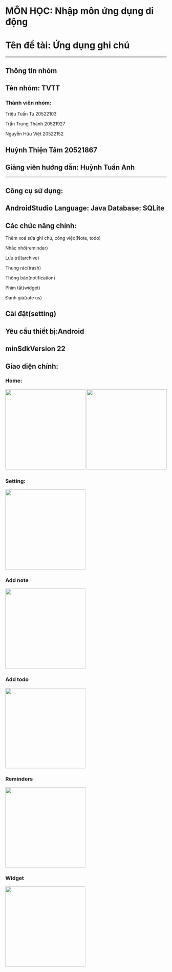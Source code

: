 # MÔN HỌC: Nhập môn ứng dụng di động
# Tên đề tài: Ứng dụng ghi chú
---
## Thông tin nhóm
## Tên nhóm: TVTT
### Thành viên nhóm:
Triệu Tuấn Tú		20522103

Trần Trung Thành	20521927

Nguyễn Hữu Việt	20522152

Huỳnh Thiện Tâm	20521867
---
## Giảng viên hướng dẫn: Huỳnh Tuấn Anh
---

## Công cụ sử dụng:
AndroidStudio
Language: Java
Database: SQLite
---
## Các chức năng chính:
Thêm xoá sửa ghi chú, công việc(Note, todo)

Nhắc nhở(reminder)

Lưu trữ(archive)

Thùng rác(trash)

Thông báo(notification)

Phím tắt(widget)

Đánh giá(rate us)

Cài đặt(setting)
---
## Yêu cầu thiết bị:Android
minSdkVersion 22
---
## Giao diện chính:
### Home:
<img src="https://raw.githubusercontent.com/Vippro67/NMUDDD_Noted/main/IMAGE/Picture1.png" width="250">
<img src="https://raw.githubusercontent.com/Vippro67/NMUDDD_Noted/main/IMAGE/Picture2.png" width="250">

### Setting:
<img src="https://raw.githubusercontent.com/Vippro67/NMUDDD_Noted/main/IMAGE/Picture3.png" width="250">
       
### Add note
<img src="https://raw.githubusercontent.com/Vippro67/NMUDDD_Noted/main/IMAGE/Picture4.png" width="250">
       
### Add todo
<img src="https://raw.githubusercontent.com/Vippro67/NMUDDD_Noted/main/IMAGE/Picture5.png" width="250">
       
### Reminders
<img src="https://raw.githubusercontent.com/Vippro67/NMUDDD_Noted/main/IMAGE/Picture6.png" width="250">

### Widget
<img src="https://raw.githubusercontent.com/Vippro67/NMUDDD_Noted/main/IMAGE/Picture7.png" width="250">
       
